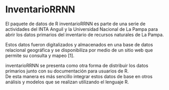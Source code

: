 # InventarioRRNN

El paquete de datos de R inventarioRRNN es parte de una serie de actividades del INTA Anguil y la Universidad Nacional de La Pampa 
para abrir los datos primarios del inventario de recursos naturales de La Pampa. 

Estos datos fueron digitalizados y almacenados en una base de datos relacional geográfica y se disponibiliza por medio de un sitio web 
que permite su consulta y mapeo [1]. 

inventarioRRNN se presenta como otra forma de distribuir los datos primarios junto con su documentación para usuarios de R.  
De esta manera es más sencillo integrar estos datos de base en otros análisis y modelos que se realizan utilizando el lenguaje R.


